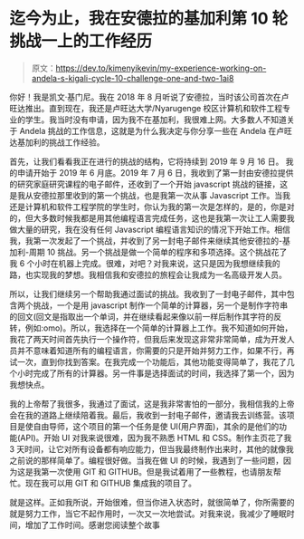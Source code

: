 # 迄今为止，我在安德拉的基加利第 10 轮挑战一上的工作经历

> 原文：<https://dev.to/kimenyikevin/my-experience-working-on-andela-s-kigali-cycle-10-challenge-one-and-two-1ai8>

你好！我是凯文·基门尼。我在 2018 年 8 月听说了安德拉，当时该公司首次在卢旺达推出。直到现在，我还是卢旺达大学/Nyarugenge 校区计算机和软件工程专业的学生。我当时没有申请，因为我不在基加利，我很难上网。大多数人不知道关于 Andela 挑战的工作信息，这就是为什么我决定与你分享一些在 Andela 在卢旺达基加利的挑战工作经验。

首先，让我们看看我正在进行的挑战的结构，它将持续到 2019 年 9 月 16 日。
我的申请开始于 2019 年 6 月底。2019 年 7 月 6 日，我收到了第一封由安德拉提供的研究家庭研究课程的电子邮件，还收到了一个开始 javascript 挑战的链接，这是我从安德拉那里收到的第一个挑战，也是我第一次从事 Javascript 工作。当我还是计算机和软件工程学院的学生时，你认为我的第一次是怎样的，是的，你是对的，但大多数时候我都是用其他编程语言完成任务，这也是我第一次让工人需要我做大量的研究，我在没有任何 Javascript 编程语言知识的情况下开始工作。相信我，我第一次发起了一个挑战，并收到了另一封电子邮件来继续其他安德拉的-基加利-周期 10 挑战。另一个挑战是做一个简单的程序和多项选择。这个挑战花了我 6 个小时在机器上完成。很难，对吧？对我来说，这只是因为我想继续我的路，也实现我的梦想。我相信我和安德拉的旅程会让我成为一名高级开发人员。

所以，让我们继续另一个帮助我通过面试的挑战。我收到了一封电子邮件，其中包含两个挑战，一个是用 javascript 制作一个简单的计算器，另一个是制作字符串的回文(回文是指取出一个单词，并在继续看起来像以前一样后制作其字符的反转，例如:omo)。所以，我选择在一个简单的计算器上工作。我不知道如何开始，我花了两天时间首先执行一个操作符，但我后来发现这非常非常简单，成为开发人员并不意味着知道所有的编程语言，你需要的只是开始并努力工作，如果不行，再试一次，直到你找到答案。在我完成一个功能后，其他功能变得简单了，我花了几个小时完成了所有的计算器。另一件事是选择面试的时间，我选择了第一个，因为我想快点。

我的上帝帮了我很多，我通过了面试，这是我非常害怕的一部分，我相信我的上帝会在我的道路上继续陪着我。最后，我收到一封电子邮件，邀请我去训练营。该项目是使自由导师，这个项目的第一个任务是使 UI(用户界面)，其余的是他们的功能(API)。开始 UI 对我来说很难，因为我不熟悉 HTML 和 CSS。制作主页花了我 3 天时间，让它对所有设备都有响应能力，但当我最终制作出来时，其他的就像我之前说的那样简单了。编程很好做。当我在做 UI 的时候，我遇到了一些问题，因为这是我第一次使用 GIT 和 GITHUB。但是我试着用了一些教程，也请朋友帮忙。现在我可以用 GIT 和 GITHUB 集成我的项目了。

就是这样。正如我所说，开始很难，但当你进入状态时，就很简单了，你所需要的就是努力工作，当它不起作用时，一次又一次地尝试。对我来说，我减少了睡眠时间，增加了工作时间。感谢您阅读整个故事
